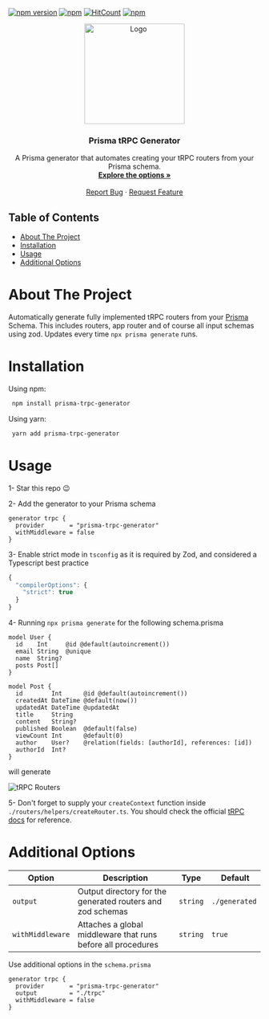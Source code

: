 [![npm version](https://badge.fury.io/js/prisma-trpc-generator.svg)](https://badge.fury.io/js/prisma-trpc-generator)
[![npm](https://img.shields.io/npm/dt/prisma-trpc-generator.svg)](https://www.npmjs.com/package/prisma-trpc-generator)
[![HitCount](https://hits.dwyl.com/omar-dulaimi/prisma-trpc-generator.svg?style=flat)](http://hits.dwyl.com/omar-dulaimi/prisma-trpc-generator)
[![npm](https://img.shields.io/npm/l/prisma-trpc-generator.svg)](LICENSE)

<p align="center">
  <a href="https://github.com/omar-dulaimi/prisma-trpc-generator">
    <img src="https://raw.githubusercontent.com/omar-dulaimi/prisma-trpc-generator/master/logo.png" alt="Logo" width="200" height="200">
  </a>
  <h3 align="center">Prisma tRPC Generator</h3>
  <p align="center">
    A Prisma generator that automates creating your tRPC routers from your Prisma schema.
    <br />
    <a href="https://github.com/omar-dulaimi/prisma-trpc-generator#additional-options"><strong>Explore the options »</strong></a>
    <br />
    <br />
    <a href="https://github.com/omar-dulaimi/prisma-trpc-generator/issues">Report Bug</a>
    ·
    <a href="https://github.com/omar-dulaimi/prisma-trpc-generator/issues">Request Feature</a>
  </p>
</p>

## Table of Contents

- [About The Project](#about-the-project)
- [Installation](#installation)
- [Usage](#usage)
- [Additional Options](#additional-options)

# About The Project

Automatically generate fully implemented tRPC routers from your [Prisma](https://github.com/prisma/prisma) Schema. This includes routers, app router and of course all input schemas using zod. Updates every time `npx prisma generate` runs.

# Installation

Using npm:

```bash
 npm install prisma-trpc-generator
```

Using yarn:

```bash
 yarn add prisma-trpc-generator
```

# Usage

1- Star this repo 😉

2- Add the generator to your Prisma schema

```prisma
generator trpc {
  provider       = "prisma-trpc-generator"
  withMiddleware = false
}
```

3- Enable strict mode in `tsconfig` as it is required by Zod, and considered a Typescript best practice

```ts
{
  "compilerOptions": {
    "strict": true
  }
}

```

4- Running `npx prisma generate` for the following schema.prisma

```prisma
model User {
  id    Int     @id @default(autoincrement())
  email String  @unique
  name  String?
  posts Post[]
}

model Post {
  id        Int      @id @default(autoincrement())
  createdAt DateTime @default(now())
  updatedAt DateTime @updatedAt
  title     String
  content   String?
  published Boolean  @default(false)
  viewCount Int      @default(0)
  author    User?    @relation(fields: [authorId], references: [id])
  authorId  Int?
}
```

will generate

![tRPC Routers](https://raw.githubusercontent.com/omar-dulaimi/prisma-trpc-generator/master/trpcRouters.png)

5- Don't forget to supply your `createContext` function inside `./routers/helpers/createRouter.ts`. You should check the official [tRPC docs](https://trpc.io/docs/context) for reference.

# Additional Options

| Option           |  Description                                                 | Type     |  Default      |
| ---------------- | ------------------------------------------------------------ | -------- | ------------- |
| `output`         | Output directory for the generated routers and zod schemas   | `string` | `./generated` |
| `withMiddleware` | Attaches a global middleware that runs before all procedures | `string` | `true`        |

Use additional options in the `schema.prisma`

```prisma
generator trpc {
  provider       = "prisma-trpc-generator"
  output         = "./trpc"
  withMiddleware = false
}
```
